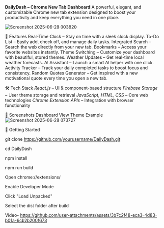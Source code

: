 




**DailyDash – Chrome New Tab Dashboard**
A powerful, elegant, and customizable Chrome new tab extension designed to boost your productivity and keep everything you need in one place.

![Screenshot 2025-06-28 003820](https://github.com/user-attachments/assets/3a2dc16b-7b18-48ee-9114-8434c1ca2340)


🚀 Features
 Real-Time Clock – Stay on time with a sleek clock display.
 To-Do List – Easily add, check off, and manage daily tasks.
 Integrated Search – Search the web directly from your new tab.
 Bookmarks – Access your favorite websites instantly.
 Theme Switching – Customize your dashboard with beautiful, stored themes.
 Weather Updates – Get real-time local weather forecasts.
 AI Assistant – Launch a smart AI helper with one click.
 Activity Tracker – Track your daily completed tasks to boost focus and consistency.
 Random Quotes Generator – Get inspired with a new motivational quote every time you open a new tab.

🛠️ Tech Stack
*React.js* – UI & component-based structure
*Firebase Storage* – User theme storage and retrieval
*JavaScript, HTML, CSS* – Core web technologies
*Chrome Extension APIs* – Integration with browser functionality



📸 Screenshots
Dashboard View	Theme Example
![Screenshot 2025-06-28 073727](https://github.com/user-attachments/assets/c4aac86d-f88f-46dc-8972-c68a7af513a1)

	

📂 Getting Started

git clone https://github.com/yourusername/DailyDash.git

cd DailyDash

npm install

npm run build

Open chrome://extensions/

Enable Developer Mode

Click "Load Unpacked"

Select the dist folder after build

 Video-
  https://github.com/user-attachments/assets/3b7c2f48-eca3-4d83-b01a-6cb2b200f673




   
